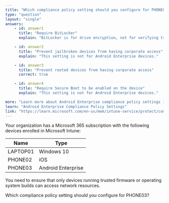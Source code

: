 ```yaml
---
title: "Which compliance policy setting should you configure for PHONE03?"
type: "question"
layout: "single"
answers:
    - id: answer1
      title: "Require BitLocker"
      explain: "BitLocker is for drive encryption, not for verifying trusted firmware or OS builds."

    - id: answer2
      title: "Prevent jailbroken devices from having corporate access"
      explain: "This setting is not for Android Enterprise devices."

    - id: answer3
      title: "Prevent rooted devices from having corporate access"
      correct: true

    - id: answer4
      title: "Require Secure Boot to be enabled on the device"
      explain: "This setting is not for Android Enterprise devices."

more: "Learn more about Android Enterprise compliance policy settings in Microsoft Intune."
learn: "Android Enterprise Compliance Policy Settings"
link: "https://learn.microsoft.com/en-us/mem/intune-service/protect/compliance-policy-create-android-for-work"
---
```

Your organization has a Microsoft 365 subscription with the following devices enrolled in Microsoft Intune:

| Name      | Type               |
|-----------|--------------------|
| LAPTOP01  | Windows 10         |
| PHONE02  | iOS                |
| PHONE03  | Android Enterprise |

You need to ensure that only devices running trusted firmware or operating system builds can access network resources.

Which compliance policy setting should you configure for PHONE03?
